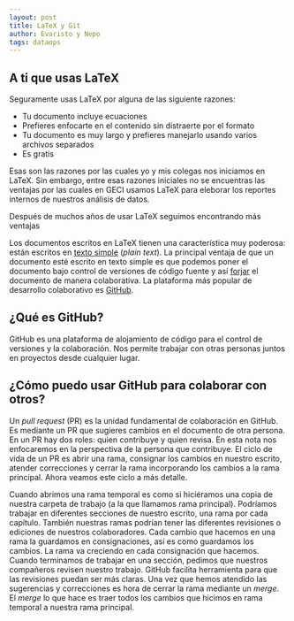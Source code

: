 ```yaml
---
layout: post
title: LaTeX y Git
author: Evaristo y Nepo
tags: dataops
---
```

## A ti que usas LaTeX

Seguramente usas LaTeX por alguna de las siguiente razones:

- Tu documento incluye ecuaciones
- Prefieres enfocarte en el contenido sin distraerte por el formato
- Tu documento es muy largo y prefieres manejarlo usando varios archivos separados
- Es gratis

Esas son las razones por las cuales yo y mis colegas nos iniciamos en LaTeX. Sin embargo, entre esas
razones iniciales no se encuentras las ventajas por las cuales en GECI usamos LaTeX
para eleborar los reportes internos de nuestros análisis de datos.

Después de muchos años de usar LaTeX seguimos encontrando más ventajas 

Los documentos escritos en LaTeX tienen una característica muy poderosa: están escritos en [texto
simple](https://es.wikipedia.org/wiki/Archivo_de_texto) (_plain text_). La principal ventaja de que
un documento esté escrito en texto simple es que podemos poner el documento bajo control de
versiones de código fuente y así [forjar](https://es.wikipedia.org/wiki/Forja_(software)) el
documento de manera colaborativa. La plataforma más popular de desarrollo colaborativo es
[GitHub](https://es.wikipedia.org/wiki/GitHub).

## ¿Qué es GitHub?

GitHub es una plataforma de alojamiento de código para el control de versiones y la colaboración.
Nos permite trabajar con otras personas juntos en proyectos desde cualquier lugar.

## ¿Cómo puedo usar GitHub para colaborar con otros?

Un _pull request_ (PR) es la unidad fundamental de colaboración en GitHub. Es mediante un PR que
sugieres cambios en el documento de otra persona. En un PR hay dos roles: quien contribuye y quien
revisa. En esta nota nos enfocaremos en la perspectiva de la persona que contribuye. El ciclo de
vida de un PR es abrir una rama, consignar los cambios en nuestro escrito, atender correcciones y
cerrar la rama incorporando los cambios a la rama principal. Ahora veamos este ciclo a más detalle.

Cuando abrimos una rama temporal es como si hiciéramos una copia de nuestra carpeta de trabajo (a la
que llamamos rama principal). Podríamos trabajar en diferentes secciones de nuestro escrito, una
rama por cada capítulo. También nuestras ramas podrían tener las diferentes revisiones o ediciones
de nuestros colaboradores. Cada cambio que hacemos en una rama la guardamos en consignaciones, así
es como guardamos los cambios. La rama va creciendo en cada consignación que hacemos. Cuando
terminamos de trabajar en una sección, pedimos que nuestros compañeros revisen nuestro trabajo.
GitHub facilita herramienta para que las revisiones puedan ser más claras. Una vez que hemos
atendido las sugerencias y correcciones es hora de cerrar la rama mediante un _merge_. El _merge_ lo
que hace es traer todos los cambios que hicimos en rama temporal a nuestra rama principal.

